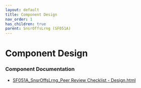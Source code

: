```yaml
---
layout: default
title: Component Design
nav_order: 1
has_children: true
parent: SnsrOffsLrng (SF051A)
---
```

# Component Design
### Component Documentation

- [SF051A_SnsrOffsLrng_Peer Review Checklist - Design.html](Doc/SF051A_SnsrOffsLrng_Peer%20Review%20Checklist%20-%20Design.html)

